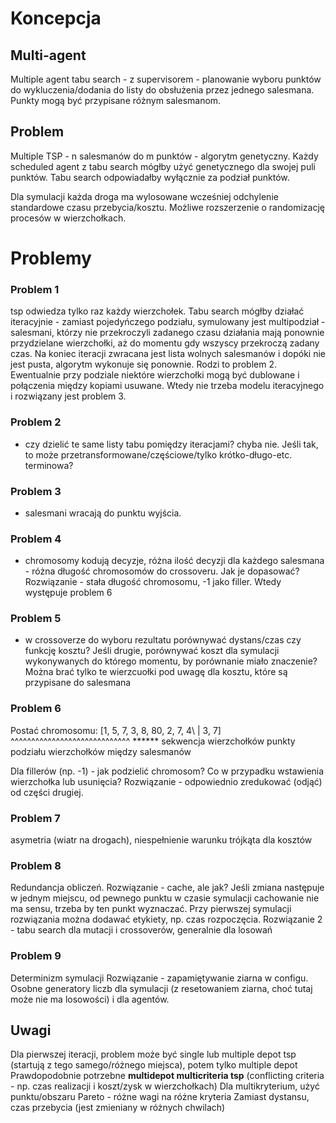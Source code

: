 # Koncepcja

## Multi-agent
Multiple agent tabu search - z supervisorem - planowanie wyboru punktów do wykluczenia/dodania do listy do obsłużenia przez jednego salesmana. Punkty mogą być przypisane różnym salesmanom.

## Problem
Multiple TSP - n salesmanów do m punktów - algorytm genetyczny. Każdy scheduled agent z tabu search mógłby użyć genetycznego dla swojej puli punktów. Tabu search odpowiadałby wyłącznie za podział punktów.

Dla symulacji każda droga ma wylosowane wcześniej odchylenie standardowe czasu przebycia/kosztu. Możliwe rozszerzenie o randomizację procesów w wierzchołkach.

# Problemy
### Problem 1
tsp odwiedza tylko raz każdy wierzchołek. Tabu search mógłby działać iteracyjnie - zamiast pojedyńczego podziału, symulowany jest multipodział - salesmani, którzy nie przekroczyli zadanego czasu działania mają ponownie przydzielane wierzchołki, aż do momentu gdy wszyscy przekroczą zadany czas.
Na koniec iteracji zwracana jest lista wolnych salesmanów i dopóki nie jest pusta, algorytm wykonuje się ponownie. Rodzi to problem 2.
Ewentualnie przy podziale niektóre wierzchołki mogą być dublowane i połączenia między kopiami usuwane. Wtedy nie trzeba modelu iteracyjnego i rozwiązany jest problem 3.

### Problem 2
 - czy dzielić te same listy tabu pomiędzy iteracjami? chyba nie. Jeśli tak, to może przetransformowane/częściowe/tylko krótko-długo-etc. terminowa?

### Problem 3
 - salesmani wracają do punktu wyjścia.

### Problem 4
 - chromosomy kodują decyzje, różna ilość decyzji dla każdego salesmana - różna długość chromosomów do crossoveru. Jak je dopasować?
 Rozwiązanie - stała długość chromosomu, -1 jako filler. Wtedy występuje problem 6

### Problem 5
 - w crossoverze do wyboru rezultatu porównywać dystans/czas czy funkcję kosztu? Jeśli drugie, porównywać koszt dla symulacji wykonywanych do którego momentu, by porównanie miało znaczenie? Można brać tylko te wierzcuołki pod uwagę dla kosztu, które są przypisane do salesmana

### Problem 6
Postać chromosomu:
\[1, 5, 7, 3, 8, 80, 2, 7, 4\ \| 3, 7]
^^^^^^^^^^^^^^^^^^^^^^^^^^^^^   ******
sekwencja wierzchołków          punkty podziału wierzchołków między salesmanów

Dla fillerów (np. -1) - jak podzielić chromosom? Co w przypadku wstawienia wierzchołka lub usunięcia?
Rozwiązanie - odpowiednio zredukować (odjąć) od części drugiej.

### Problem 7
asymetria (wiatr na drogach), niespełnienie warunku trójkąta dla kosztów

### Problem 8
Redundancja obliczeń.
Rozwiązanie - cache, ale jak? Jeśli zmiana następuje w jednym miejscu, od pewnego punktu w czasie symulacji
cachowanie nie ma sensu, trzeba by ten punkt wyznaczać. Przy pierwszej symulacji rozwiązania można dodawać etykiety, np. czas rozpoczęcia.
Rozwiązanie 2 - tabu search dla mutacji i crossoverów, generalnie dla losowań


### Problem 9
Determinizm symulacji
Rozwiązanie - zapamiętywanie ziarna w configu. Osobne generatory liczb dla symulacji (z resetowaniem ziarna, choć tutaj może nie ma losowości) i dla agentów.


## Uwagi
Dla pierwszej iteracji, problem może być single lub multiple depot tsp (startują z tego samego/różnego miejsca), potem tylko multiple depot
Prawdopodobnie potrzebne **multidepot multicriteria tsp** (conflicting criteria - np. czas realizacji i koszt/zysk w wierzchołkach)
Dla multikryterium, użyć punktu/obszaru Pareto - różne wagi na różne kryteria
Zamiast dystansu, czas przebycia (jest zmieniany w różnych chwilach)